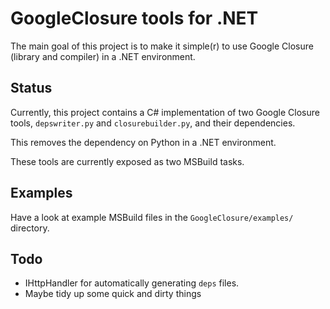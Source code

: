 # GoogleClosure tools for .NET

The main goal of this project is to make it simple(r) to use Google Closure 
(library and compiler) in a .NET environment.

## Status

Currently, this project contains a C# implementation of two Google Closure 
tools, `depswriter.py` and `closurebuilder.py`, and their dependencies.

This removes the dependency on Python in a .NET environment.

These tools are currently exposed as two MSBuild tasks.

## Examples

Have a look at example MSBuild files in the `GoogleClosure/examples/` directory.

## Todo
* IHttpHandler for automatically generating `deps` files.
* Maybe tidy up some quick and dirty things

